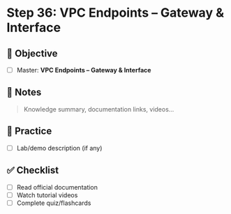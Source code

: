 # Step 36: VPC Endpoints – Gateway & Interface

## 🎯 Objective
- [ ] Master: **VPC Endpoints – Gateway & Interface**

## 📘 Notes
> Knowledge summary, documentation links, videos...

## 🧪 Practice
- [ ] Lab/demo description (if any)

## ✅ Checklist
- [ ] Read official documentation
- [ ] Watch tutorial videos
- [ ] Complete quiz/flashcards
